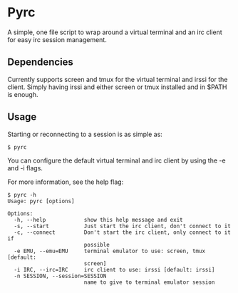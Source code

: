 Pyrc
=====

A simple, one file script to wrap around a virtual terminal and an irc client for easy irc session management.

Dependencies
------------

Currently supports screen and tmux for the virtual terminal and irssi for the client. Simply having irssi and either screen or tmux installed and in $PATH is enough.

Usage
-----

Starting or reconnecting to a session is as simple as:

    $ pyrc

You can configure the default virtual terminal and irc client by using the -e and -i flags.

For more information, see the help flag:

    $ pyrc -h
    Usage: pyrc [options]
    
    Options:
      -h, --help            show this help message and exit
      -s, --start           Just start the irc client, don't connect to it
      -c, --connect         Don't start the irc client, only connect to it if
                            possible
      -e EMU, --emu=EMU     terminal emulator to use: screen, tmux [default:
                            screen]
      -i IRC, --irc=IRC     irc client to use: irssi [default: irssi]
      -n SESSION, --session=SESSION
                            name to give to terminal emulator session

